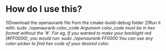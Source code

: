 <h1>How do I use this?</h1>

1)Download the openauranb file from the cmake-build-debug folder 
2)Run it with:
	sudo ./openauranb color_code
<i>Argument color_code must be in hex format without the '#'.
For eg, If you wanted to make your backlight red (#FF0000), you would run:
	sudo ./openauranb FF0000
You can use any color-picker to find hex code of your desired color.
</i>

